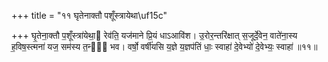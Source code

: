 +++
title = "११ घृतेनाक्तौ पशूँस्त्रायेथा\uf15c"

+++
घृ॒तेना॒क्तौ प॒शूँस्त्रा॑येथा॒ रेव॑ति॒ यज॑माने प्रि॒यं धाऽआवि॑श। उ॒रोर॒न्तरि॑क्षात् स॒जूर्दे॒वेन॒ वाते॑ना॒स्य ह॒विष॒स्त्मना॑ यज॒ सम॑स्य त॒न्वा᳖ भव। वर्षो॒ वर्षी॑यसि य॒ज्ञे य॒ज्ञप॑तिं धाः॒ स्वाहा॑ दे॒वेभ्यो॑ दे॒वेभ्यः॒ स्वाहा॑ ॥११॥